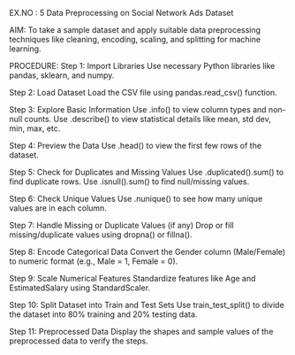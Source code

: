 EX.NO : 5
Data Preprocessing on Social Network Ads Dataset


AIM:
To take a sample dataset and apply suitable data preprocessing techniques like cleaning, encoding, scaling, and splitting for machine learning.

PROCEDURE:
Step 1: Import Libraries
 Use necessary Python libraries like pandas, sklearn, and numpy.


Step 2: Load Dataset
 Load the CSV file using pandas.read_csv() function.


Step 3: Explore Basic Information
Use .info() to view column types and non-null counts.
Use .describe() to view statistical details like mean, std dev, min, max, etc.


Step 4: Preview the Data
 Use .head() to view the first few rows of the dataset.


Step 5: Check for Duplicates and Missing Values
Use .duplicated().sum() to find duplicate rows.
Use .isnull().sum() to find null/missing values.


Step 6: Check Unique Values
 Use .nunique() to see how many unique values are in each column.


Step 7: Handle Missing or Duplicate Values (if any)
 Drop or fill missing/duplicate values using dropna() or fillna().


Step 8: Encode Categorical Data
 Convert the Gender column (Male/Female) to numeric format (e.g., Male = 1, Female = 0).


Step 9: Scale Numerical Features
 Standardize features like Age and EstimatedSalary using StandardScaler.


Step 10: Split Dataset into Train and Test Sets
 Use train_test_split() to divide the dataset into 80% training and 20% testing data.


Step 11: Preprocessed Data
	Display the shapes and sample values of the preprocessed data to verify the steps.

